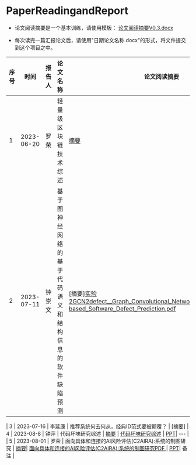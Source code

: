 # PaperReadingandReport

- 论文阅读摘要是一个基本训练，请使用模板： [论文阅读摘要V0.3.docx](%E8%AE%BA%E6%96%87%E9%98%85%E8%AF%BB%E6%91%98%E8%A6%81V0.3.docx)

- 每次读完一篇汇报论文后，请使用"日期论文名称.docx"的形式，将文件提交到这个项目之中。



| 序号 | 时间 | 报告人 | 论文名称 | 论文阅读摘要 | 论文URL（PDF） | PPT | 备注 |
| --- | --- | --- | --- | --- | --- | --- | --- |
| 1 | 2023-06-20 | 罗荣 | 轻量级区块链技术综述 | [摘要](20230620%E7%BD%97%E8%8D%A3%E8%BD%BB%E9%87%8F%E7%BA%A7%E5%8C%BA%E5%9D%97%E9%93%BE%E7%BB%BC%E8%BF%B0%E9%98%85%E8%AF%BB%E6%91%98%E8%A6%81V0.3.docx)| [轻量级区块链技术综述 URL ](https://jos.org.cn/jos/article/abstract/6421) or [PDF2](PAPER/20230620%E8%BD%BB%E9%87%8F%E7%BA%A7%E5%8C%BA%E5%9D%97%E9%93%BE%E6%8A%80%E6%9C%AF%E7%BB%BC%E8%BF%B0_%E8%B0%A2%E6%99%B4%E6%99%B4.pdf) | [PPT](PPT/20230620%E8%BD%BB%E9%87%8F%E7%BA%A7%E5%8C%BA%E5%9D%97%E9%93%BE.pptx)| 备注 |
| 2 | 2023-07-11 | 钟崇文 | 基于图神经网络的基于代码语义和结构信息的软件缺陷预测  | [摘要][实验2GCN2defect__Graph_Convolutional_Networks_for_SMOTETomek-based_Software_Defect_Prediction.pdf](https://github.com/JXNU-cs-se/PaperReadingandReport/files/12505027/2GCN2defect__Graph_Convolutional_Networks_for_SMOTETomek-based_Software_Defect_Prediction.pdf)

| 3 | 2023-07-16 | 李延康 | 推荐系统何去何从，经典ID范式要被颠覆？  | [摘要]
| 4 | 2023-08-8 | 钟萍 | 代码坏味研究综述  |  [摘要](20230808%E9%92%9F%E8%90%8D%E4%BB%A3%E7%A0%81%E5%9D%8F%E5%91%B3%E7%A0%94%E7%A9%B6%E7%BB%BC%E8%BF%B0%E9%98%85%E8%AF%BB%E6%91%98%E8%A6%81.docx)  | [代码坏味研究综述](http://www.jos.org.cn/1000-9825/6431.htm) | [PPT](https://github.com/JXNU-cs-se/PaperReadingandReport/blob/main/PPT/20230808%E4%BB%A3%E7%A0%81%E5%9D%8F%E5%91%B3%E7%A0%94%E7%A9%B6%E7%BB%BC%E8%BF%B0.pptx)| --- |
| 5 | 2023-08-01 | 罗荣 | 面向具体和连接的AI风险评估(C2AIRA):系统的制图研究 | [摘要](20230620%E7%BD%97%E8%8D%A3%E8%BD%BB%E9%87%8F%E7%BA%A7%E5%8C%BA%E5%9D%97%E9%93%BE%E7%BB%BC%E8%BF%B0%E9%98%85%E8%AF%BB%E6%91%98%E8%A6%81V0.3.docx)| [面向具体和连接的AI风险评估(C2AIRA):系统的制图研究PDF ](PAPER/20230801Towards%20Concrete%20and%20Connected%20AI%20Risk%20Assessment%20.pdf) | [PPT](PPT/20230801%E9%9D%A2%E5%90%91%E5%85%B7%E4%BD%93%E5%92%8C%E8%BF%9E%E6%8E%A5%E7%9A%84AI%E9%A3%8E%E9%99%A9%E8%AF%84%E4%BC%B0.pptx)| 备注 |
